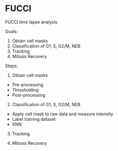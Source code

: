 # FUCCI
FUCCI time lapse analysis

Goals:
1. Obtain cell masks
2. Classification of G1, S, G2/M, NEB
3. Tracking
4. Mitosis Recovery

Steps:
1. Obtain cell masks
- Pre-processing
- Thresholding
- Post-processing

2. Classification of G1, S, G2/M, NEB
- Apply cell mask to raw data and measure intensity
- Label training dataset
- KNN

3. Tracking


4. Mitosis Recovery